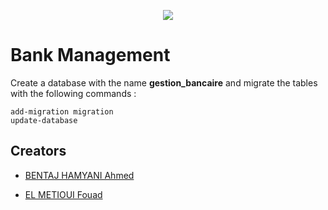 <p align="center">
	<img src="https://user-images.githubusercontent.com/101653735/202849820-dfeaabcf-4dd9-4452-a847-5a767462fd9d.png" >
</p>

# Bank Management

Create a database with the name **gestion_bancaire** and migrate the tables with the following commands :

```
add-migration migration
update-database
```

## Creators

* <a href="https://github.com/ahmed-bentajhamyani">BENTAJ HAMYANI Ahmed</a>

* <a href="https://github.com/FouadElMetioui">EL METIOUI Fouad</a>

